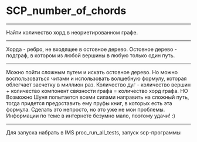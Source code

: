 # SCP_number_of_chords
***
Найти количество хорд в неориетированном графе.
***
Хорда - ребро, не входящее в остовное дерево.
Остовное дерево - подграф, в котором из любой вершины в любую только один путь.
***
Можно пойти сложным путем и искать остовное дерево.
Но можно воспользоваться читами и использовать волшебную формулу, которая облегчает засчетку в миллион раз.
Количество дуг - количество вершин + количество компонент связности графа = количество хорд графа.
НО
Возможно Шуня попытается всеми силами направить на сложный путь, тогда придется предоставить ему пруфы книг, в которых есть эта формула.
Сделать это непросто, но это уже не мои проблемы.
Информации по теме в интернете безумно мало, поэтому удачи!
:)
***
Для запуска набрать в IMS proc_run_all_tests, запуск scp-программы
